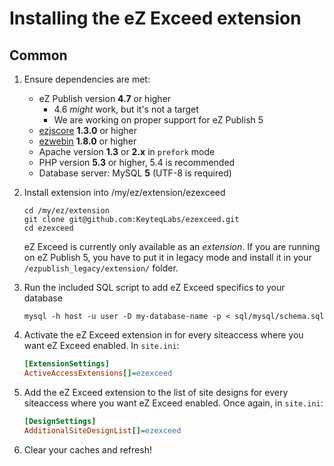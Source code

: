 Installing the eZ Exceed extension
==================================

## <a name="installing-common" href="#installing-common"></a> Common
1. Ensure dependencies are met:
    - eZ Publish version **4.7** or higher
        - 4.6 *might* work, but it's not a target
        - We are working on proper support for eZ Publish 5
    - [ezjscore](http://projects.ez.no/ezjscore "ezjscore at eZ Projects") **1.3.0** or higher
    - [ezwebin](https://github.com/ezsystems/ezwebin "ezwebin at GitHub") **1.8.0** or higher  
    - Apache version **1.3** or **2.x** in `prefork` mode
    - PHP version **5.3** or higher, 5.4 is recommended
    - Database server: MySQL **5** (UTF-8 is required)

2. Install extension into /my/ez/extension/ezexceed

    ```
    cd /my/ez/extension
    git clone git@github.com:KeyteqLabs/ezexceed.git
    cd ezexceed
    ```

    eZ Exceed is currently only available as an *extension*. If you are running on eZ Publish 5, you have to put it in legacy mode and install it in your `/ezpublish_legacy/extension/` folder.

3. Run the included SQL script to add eZ Exceed specifics to your database
    
    ```
    mysql -h host -u user -D my-database-name -p < sql/mysql/schema.sql
    ```

4. Activate the eZ Exceed extension in for every siteaccess where you want eZ Exceed enabled. In `site.ini`:

    ```ini
    [ExtensionSettings]
    ActiveAccessExtensions[]=ezexceed
    ```

5. Add the eZ Exceed extension to the list of site designs for every siteaccess where you want eZ Exceed enabled. Once again, in `site.ini`:

    ```ini
    [DesignSettings]
    AdditionalSiteDesignList[]=ezexceed
    ```

6. Clear your caches and refresh!
